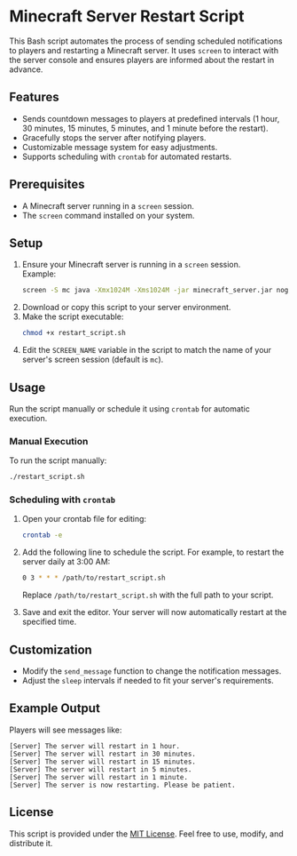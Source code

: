 # Minecraft Server Restart Script

This Bash script automates the process of sending scheduled notifications to players and restarting a Minecraft server. It uses `screen` to interact with the server console and ensures players are informed about the restart in advance.

## Features

- Sends countdown messages to players at predefined intervals (1 hour, 30 minutes, 15 minutes, 5 minutes, and 1 minute before the restart).
- Gracefully stops the server after notifying players.
- Customizable message system for easy adjustments.
- Supports scheduling with `crontab` for automated restarts.

## Prerequisites

- A Minecraft server running in a `screen` session.
- The `screen` command installed on your system.

## Setup

1. Ensure your Minecraft server is running in a `screen` session.  
   Example:  
   ```bash
   screen -S mc java -Xmx1024M -Xms1024M -jar minecraft_server.jar nogui
   ```
2. Download or copy this script to your server environment.
3. Make the script executable:  
   ```bash
   chmod +x restart_script.sh
   ```
4. Edit the `SCREEN_NAME` variable in the script to match the name of your server's screen session (default is `mc`).

## Usage

Run the script manually or schedule it using `crontab` for automatic execution.

### Manual Execution

To run the script manually:  
```bash
./restart_script.sh
```

### Scheduling with `crontab`

1. Open your crontab file for editing:  
   ```bash
   crontab -e
   ```
2. Add the following line to schedule the script. For example, to restart the server daily at 3:00 AM:  
   ```bash
   0 3 * * * /path/to/restart_script.sh
   ```
   Replace `/path/to/restart_script.sh` with the full path to your script.

3. Save and exit the editor. Your server will now automatically restart at the specified time.

## Customization

- Modify the `send_message` function to change the notification messages.
- Adjust the `sleep` intervals if needed to fit your server's requirements.

## Example Output

Players will see messages like:
```
[Server] The server will restart in 1 hour.
[Server] The server will restart in 30 minutes.
[Server] The server will restart in 15 minutes.
[Server] The server will restart in 5 minutes.
[Server] The server will restart in 1 minute.
[Server] The server is now restarting. Please be patient.
```

## License

This script is provided under the [MIT License](LICENSE). Feel free to use, modify, and distribute it.

